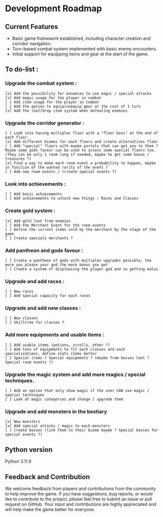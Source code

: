 # Development Roadmap

## Current Features

- Basic game framework established, including character creation and corridor navigation.
- Turn-based combat system implemented with basic enemy encounters.
- Initial support for equipping items and gear at the start of the game.

## To do-list :

### Upgrade the combat system :
    [x] Add the possibility for ennemies to use magic / special attacks
    [x] Add magic usage for the player in combat
    [ ] Add item usage for the player in combat
    [ ] Add the option to equip/unequip gear at the cost of 1 turn
    [x] Add the loot/drop item system when defeating enemies

### Upgrade the corridor generator :
    [ ] Look into having multiples floor with a "floor boss" at the end of each floor. 
    [x] Add different biomes for each floors and create alternatives floor
    [ ] Add "special" floors with maybe portals that can get you to them ? Maybe some gods favour can be used to access some special floors too. (They can be only 1 room long if needed, maybe to get some bonus / treasures ?)
    [x] Find a way to make each room event a probability to happen, maybe in function of the wanted rarity of the event ?
    [ ] Add new room events / (create special events ?)

### Look into achievements :
    [ ] Add basic achievements
    [ ] Add achievements to unlock new things : Races and Classes

### Create gold system :
    [x] Add gold loot from enemies
    [ ] Add the Merchant Event for the room events
    [ ] Define the current items sold by the merchant by the stage of the game
    [ ] Create specials merchants ?

### Add pantheon and gods favour :
    [ ] Create a pantheon of gods with multiples upgrades possible, the more you please your god the more bonus you get
    [ ] Create a system of displeasing the player god and so getting malus

### Upgrade and add races :
    [ ] New races
    [ ] Add special capacity for each races

### Upgrade and add new classes :
    [ ] New classes
    [ ] Skilltree for classes ?

### Add more equipments and usable items :
    [ ] Add usable items (potions, scrolls, other ?)
    [ ] Add tons of equipments to fit each classes and each specializations, define stats items better
    [ ] Special items ? Special equipments ? (maybe from bosses loot ? Special room events ?)

### Upgrade the magic system and add more magics / special techniques.
    [ ] Add an option that only show magic if the user CAN use magic / special techniques
    [ ] Look at magic categories and change / upgrade them

### Upgrade and add monsters in the bestiary
    [x] New monsters
    [x] Add special attacks / magic to each monsters
    [ ] Create bosses (link them to their biome maybe ? Special bosses for special events ?)

## Python version
Python 3.11.9

## Feedback and Contribution

We welcome feedback from players and contributions from the community to help improve the game. If you have suggestions, bug reports, or would like to contribute to the project, please feel free to submit an issue or pull request on GitHub. Your input and contributions are highly appreciated and will help make the game better for everyone.
